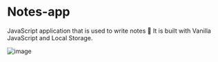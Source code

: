 # Notes-app
JavaScript application that is used to write notes 📝
It is built with Vanilla JavaScript and Local Storage.

![image](https://user-images.githubusercontent.com/67178658/163731877-a56dc4f0-ab1f-4fe9-831c-c0c71d5023dd.png)
